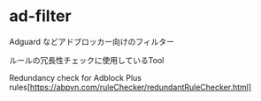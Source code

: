 # ad-filter
Adguard などアドブロッカー向けのフィルター

ルールの冗長性チェックに使用しているTool

Redundancy check for Adblock Plus rules[https://abpvn.com/ruleChecker/redundantRuleChecker.html]

